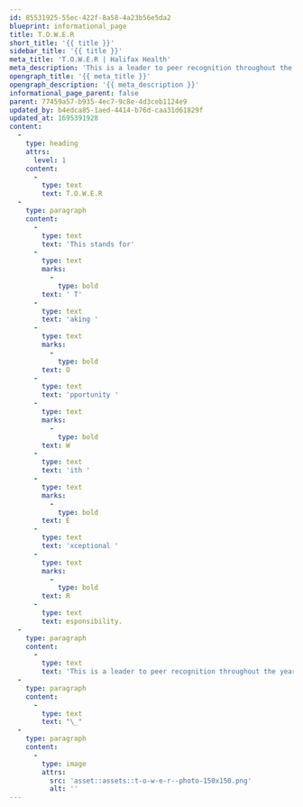 ```yaml
---
id: 85531925-55ec-422f-8a58-4a23b56e5da2
blueprint: informational_page
title: T.O.W.E.R
short_title: '{{ title }}'
sidebar_title: '{{ title }}'
meta_title: 'T.O.W.E.R | Halifax Health'
meta_description: 'This is a leader to peer recognition throughout the year to recognize and reward Team Members for going above and beyond their regular job duties.'
opengraph_title: '{{ meta_title }}'
opengraph_description: '{{ meta_description }}'
informational_page_parent: false
parent: 77459a57-b935-4ec7-9c8e-4d3ceb1124e9
updated_by: b4edca85-1aed-4414-b76d-caa31d61829f
updated_at: 1695391928
content:
  -
    type: heading
    attrs:
      level: 1
    content:
      -
        type: text
        text: T.O.W.E.R
  -
    type: paragraph
    content:
      -
        type: text
        text: 'This stands for'
      -
        type: text
        marks:
          -
            type: bold
        text: ' T'
      -
        type: text
        text: 'aking '
      -
        type: text
        marks:
          -
            type: bold
        text: O
      -
        type: text
        text: 'pportunity '
      -
        type: text
        marks:
          -
            type: bold
        text: W
      -
        type: text
        text: 'ith '
      -
        type: text
        marks:
          -
            type: bold
        text: E
      -
        type: text
        text: 'xceptional '
      -
        type: text
        marks:
          -
            type: bold
        text: R
      -
        type: text
        text: esponsibility.
  -
    type: paragraph
    content:
      -
        type: text
        text: 'This is a leader to peer recognition throughout the year to recognize and reward Team Members for going above and beyond their regular job duties. They receive a card that they may redeem for a treat. They also are entered in for a chance to be named our quarterly TOWER winner in which they receive a certificate and gift card.'
  -
    type: paragraph
    content:
      -
        type: text
        text: "\_"
  -
    type: paragraph
    content:
      -
        type: image
        attrs:
          src: 'asset::assets::t-o-w-e-r--photo-150x150.png'
          alt: ''
---
```

